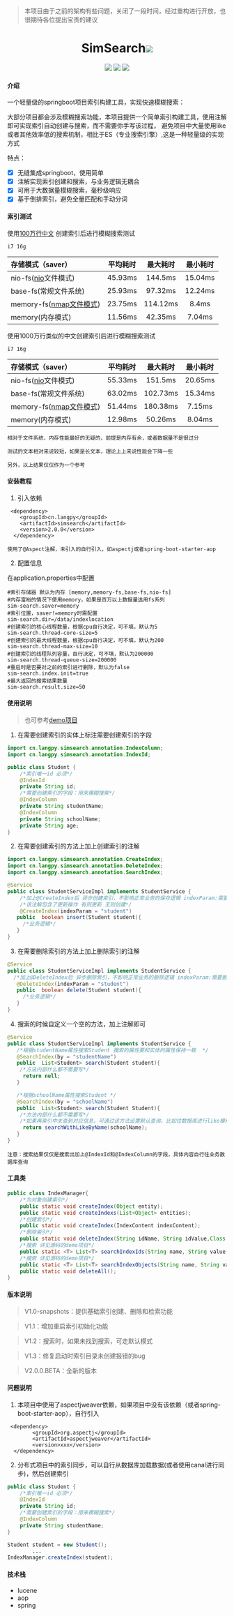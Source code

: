 
> 本项目由于之前的架构有些问题，关闭了一段时间，经过重构进行开放，也很期待各位提出宝贵的建议


<div align="center">
    <h1 >SimSearch<img src='https://shields.io/badge/forJava-r.svg'></h1>  
</div>

<div align="center">
    <img src='https://shields.io/badge/version-2.0.0-green.svg'>
    <img src='https://shields.io/badge/author-Chang Zhang-dbab09.svg'>
    <img src='https://shields.io/badge/dependencies-Spring|aspectjweaver|lucene-r.svg'>
</div>

#### 介绍

一个轻量级的springboot项目索引构建工具，实现快速模糊搜索：

大部分项目都会涉及模糊搜索功能，本项目提供一个简单索引构建工具，使用注解即可实现索引自动创建与搜索，而不需要你手写该过程，
避免项目中大量使用like或者其他效率低的搜索机制，相比于ES（专业搜索引擎）,这是一种轻量级的实现方式

特点：

- [x] 无缝集成springboot，使用简单
- [x] 注解实现索引创建和搜索，与业务逻辑无耦合
- [x] 可用于大数据量模糊搜索，毫秒级响应
- [x] 基于倒排索引，避免全量匹配和手动分词

#### 索引测试

使用[100万行中文](https://gitee.com/huoyo/sim-search/blob/master/test/text.txt) 创建索引后进行模糊搜索测试

`i7 16g`

| 存储模式（saver） | 平均耗时 | 最大耗时 | 最小耗时 |
|:-|:-:|:-:|:-:|
| nio-fs([nio](https://baike.baidu.com/item/java.nio/5180052?fr=aladdin)文件模式)      | 45.93ms   | 144.5ms  | 15.04ms  |
| base-fs(常规文件系统)      | 25.93ms   | 97.32ms  | 12.24ms  |
| memory-fs([nmap文件模式](https://baike.baidu.com/item/mmap/1322217?fr=aladdin))      | 23.75ms   | 114.12ms  | 8.4ms  |
| memory(内存模式)      | 11.56ms   | 42.35ms  | 7.04ms  |

使用1000万行类似的中文创建索引后进行模糊搜索测试

`i7 16g`

| 存储模式（saver） | 平均耗时 | 最大耗时 | 最小耗时 |
|:-|:-:|:-:|:-:|
| nio-fs([nio](https://baike.baidu.com/item/java.nio/5180052?fr=aladdin)文件模式)      | 55.33ms   | 151.5ms  | 20.65ms  |
| base-fs(常规文件系统)      | 63.02ms   | 102.73ms  | 15.34ms  |
| memory-fs([nmap文件模式](https://baike.baidu.com/item/mmap/1322217?fr=aladdin))      | 51.44ms   | 180.38ms  | 7.15ms  |
| memory(内存模式)      | 12.98ms   | 50.26ms  | 8.04ms  |

`相对于文件系统，内存性能最好的无疑的，前提是内存有余，或者数据量不是很过分`

`测试的文本相对来说较短，如果是长文本，理论上上来说性能会下降一些`

`另外，以上结果仅仅作为一个参考`



#### 安装教程

1.  引入依赖

```
 <dependency>
    <groupId>cn.langpy</groupId>
    <artifactId>simsearch</artifactId>
    <version>2.0.0</version>
  </dependency>
```

`使用了@Aspect注解，未引入的自行引入，如aspectj或者spring-boot-starter-aop`

2.  配置信息

在application.properties中配置

```properties
#索引存储器 默认为内存 [memory,memory-fs,base-fs,nio-fs]
#内存富裕的情况下使用memory，如果是百万以上数据量选用fs系列
sim-search.saver=memory
#索引位置，saver!=memory时需配置
sim-search.dir=/data/indexlocation
#创建索引的核心线程数量，根据cpu自行决定，可不填，默认为5
sim-search.thread-core-size=5
#创建索引的最大线程数量，根据cpu自行决定，可不填，默认为200
sim-search.thread-max-size=10
#创建索引的线程队列容量，自行决定，可不填，默认为200000
sim-search.thread-queue-size=200000
#重启时是否要对之前的索引进行删除，默认为false
sim-search.index.init=true
#最大返回的搜索结果数量
sim-search.result.size=50
```

#### 使用说明

>也可参考[demo项目](https://gitee.com/huoyo/sim-search/tree/master/simsearchdemo)

1.  在需要创建索引的实体上标注需要创建索引的字段

```java
import cn.langpy.simsearch.annotation.IndexColumn;
import cn.langpy.simsearch.annotation.IndexId;

public class Student {
    /*索引唯一id 必须*/
    @IndexId 
    private String id;
    /*需要创建索引的字段：用来模糊搜索*/
    @IndexColumn
    private String studentName;
    @IndexColumn
    private String schoolName;
    private String age;
}
```

2.  在需要创建索引的方法上加上创建索引的注解

```java
import cn.langpy.simsearch.annotation.CreateIndex;
import cn.langpy.simsearch.annotation.DeleteIndex;
import cn.langpy.simsearch.annotation.SearchIndex;

@Service
public class StudentServiceImpl implements StudentService {
    /*加上@CreateIndex后 异步创建索引，不影响正常业务的保存逻辑 indexParam:需要创建索引的参数*/
    /*该注解包含了更新操作 有则更新 无则创建*/
    @CreateIndex(indexParam = "student")
   public  boolean insert(Student student){
     /*业务逻辑*/
   }
}
```

3.  在需要删除索引的方法上加上删除索引的注解

```java
@Service
public class StudentServiceImpl implements StudentService {
  /*加上@DeleteIndex后 异步删除索引，不影响正常业务的删除逻辑 indexParam:需要删除索引的参数*/
   @DeleteIndex(indexParam = "student")
   public  boolean delete(Student student){
     /*业务逻辑*/
   }
}
```

4.  搜索的时候自定义一个空的方法，加上注解即可

```java
@Service
public class StudentServiceImpl implements StudentService {
   /*根据studentName属性搜索Student 搜索的属性要和实体的属性保持一致  */
   @SearchIndex(by = "studentName")
   public  List<Student> search(Student student){
    /*方法内部什么都不需要写*/
     return null;
   }

   /*根据schoolName属性搜索Student */
   @SearchIndex(by = "schoolName")
   public  List<Student> search(Student Student){
    /*方法内部什么都不需要写*/
    /*如果再索引中未查到对应信息，可通过该方法设置默认查询，比如往数据库进行like模糊匹配*/
     return searchWithLikeByName(schoolName);
   }
}
```

`注意：搜索结果仅仅是搜索出加上@IndexId和@IndexColumn的字段，具体内容自行往业务数据库查询`

#### 工具类

```java
public class IndexManager{
    /*为对象创建索引*/
    public static void createIndex(Object entity);
    public static void createIndexs(List<Object> entities);
    /*创建索引*/
    public static void createIndex(IndexContent indexContent);
    /*删除索引*/
    public static void deleteIndex(String idName, String idValue,Class entityClass);
    /*搜索 详见源码的demo项目*/
    public static <T> List<T> searchIndexIds(String name, String value,Class<?> entityClass);
    /*搜索 详见源码的demo项目*/
    public static <T> List<T> searchIndexObjects(String name, String value,Class entityClass);
    public static void deleteAll();
}
```

#### 版本说明

> V1.0-snapshots：提供基础索引创建、删除和检索功能

> V1.1：增加重启索引初始化功能

> V1.2：搜索时，如果未找到搜索，可走默认模式

> V1.3：修复启动时索引目录未创建报错的bug

> V2.0.0.BETA：全新的版本

#### 问题说明

1.  本项目中使用了aspectjweaver依赖，如果项目中没有该依赖（或者spring-boot-starter-aop），自行引入

```
 <dependency>
        <groupId>org.aspectj</groupId>
        <artifactId>aspectjweaver</artifactId>
        <version>xxx</version>
  </dependency>
```

2. 分布式项目中的索引同步，可以自行从数据库加载数据(或者使用canal进行同步)，然后创建索引

```java
public class Student {
    /*索引唯一id 必须*/
    @IndexId
    private String id;
    /*需要创建索引的字段：用来模糊搜索*/
    @IndexColumn
    private String studentName;
}
```
```java
Student student = new Student();
        ...
IndexManager.createIndex(student);
```

#### 技术栈

- lucene
- aop
- spring